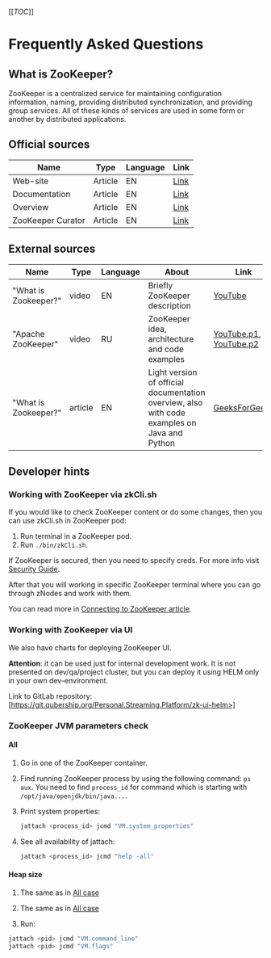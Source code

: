 [[_TOC_]]

# Frequently Asked Questions

## What is ZooKeeper?

ZooKeeper is a centralized service for maintaining configuration information, naming,
providing distributed synchronization, and providing group services.
All of these kinds of services are used in some form or another by distributed applications.

## Official sources

| Name              | Type    | Language | Link                                                                |
|-------------------|---------|----------|---------------------------------------------------------------------|
| Web-site          | Article | EN       | [Link](https://zookeeper.apache.org/)                               |
| Documentation     | Article | EN       | [Link](https://zookeeper.apache.org/doc/current/index.html)         |
| Overview          | Article | EN       | [Link](https://zookeeper.apache.org/doc/current/zookeeperOver.html) |
| ZooKeeper Curator | Article | EN       | [Link](https://curator.apache.org/docs/about)                       |

## External sources

| Name                 | Type    | Language | About                                                                                        | Link                                                                                                                           |
|----------------------|---------|----------|----------------------------------------------------------------------------------------------|--------------------------------------------------------------------------------------------------------------------------------|
| "What is Zookeeper?" | video   | EN       | Briefly ZooKeeper description                                                                | [YouTube](https://youtu.be/AS5a91DOmks?si=uDf3_ZkQbWGUY9cf)                                                                    |
| "Apache ZooKeeper"   | video   | RU       | ZooKeeper idea, architecture and code examples                                               | [YouTube.p1](https://youtu.be/PgTpvzv8xp0?si=T2afqCQOChjRcbwq), [YouTube.p2](https://youtu.be/hYDrkFjznHQ?si=IuDRf5cW04iklx45) |
| "What is Zookeeper?" | article | EN       | Light version of official documentation overview, also with code examples on Java and Python | [GeeksForGeeks](https://www.geeksforgeeks.org/what-is-apache-zookeeper/)                                                       |

## Developer hints

### Working with ZooKeeper via zkCli.sh

If you would like to check ZooKeeper content or do some changes, then you can use zkCli.sh in ZooKeeper pod:

1. Run terminal in a ZooKeeper pod.
2. Run `./bin/zkCli.sh`.

If ZooKeeper is secured, then you need to specify creds. For more info visit [Security Guide](../public/security.md).

After that you will working in specific ZooKeeper terminal where you can go through zNodes and work with them.

You can read more in [Connecting to ZooKeeper article](https://zookeeper.apache.org/doc/current/zookeeperStarted.html#sc_ConnectingToZooKeeper).

### Working with ZooKeeper via UI

We also have charts for deploying ZooKeeper UI.

**Attention**: it can be used just for internal development work.
It is not presented on dev/qa/project cluster, but you can deploy it using HELM only in your own dev-environment.

Link to GitLab repository: [https://git.qubership.org/Personal.Streaming.Platform/zk-ui-helm>]

### ZooKeeper JVM parameters check

#### All

1. Go in one of the ZooKeeper container.

2. Find running ZooKeeper process by using the following command: `ps aux`.
 You need to find `process_id` for command which is starting with `/opt/java/openjdk/bin/java...`.

3. Print system properties:

   ```sh
   jattach <process_id> jcmd "VM.system_properties"
   ```

4. See all availability of jattach:

   ```sh
   jattach <process_id> jcmd "help -all" 
   ```

#### Heap size

1. The same as in [All case](#all)

2. The same as in [All case](#all)

3. Run:

  ```sh
  jattach <pid> jcmd "VM.command_line"
  jattach <pid> jcmd "VM.flags"
  ```
